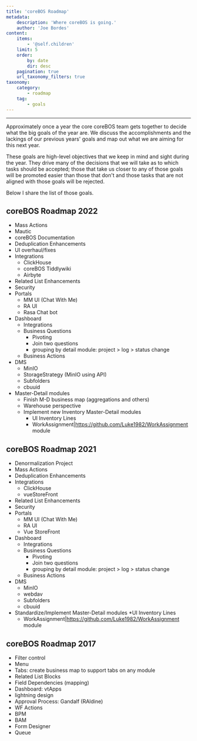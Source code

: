 ```yaml
---
title: 'coreBOS Roadmap'
metadata:
    description: 'Where coreBOS is going.'
    author: 'Joe Bordes'
content:
    items:
        - '@self.children'
    limit: 5
    order:
        by: date
        dir: desc
    pagination: true
    url_taxonomy_filters: true
taxonomy:
    category:
        - roadmap
    tag:
        - goals
---
```

---
Approximately once a year the core coreBOS team gets together to decide what the big goals of the year are. We discuss the accomplishments and the lackings of our previous years' goals and map out what we are aiming for this next year.

These goals are high-level objectives that we keep in mind and sight during the year. They drive many of the decisions that we will take as to which tasks should be accepted; those that take us closer to any of those goals will be promoted easier than those that don't and those tasks that are not aligned with those goals will be rejected.

Below I share the list of those goals.

## coreBOS Roadmap 2022

* Mass Actions
* Mautic
* coreBOS Documentation
* Deduplication Enhancements
* UI overhaul/fixes
* Integrations
  * ClickHouse
  * coreBOS Tiddlywiki
  * Airbyte
* Related List Enhancements
* Security
* Portals
  * MM UI (Chat With Me)
  * RA UI
  * Rasa Chat bot
* Dashboard
  * Integrations
  * Business Questions
    * Pivoting
    * Join two questions
    * grouping by detail module: project > log > status change
  * Business Actions
* DMS
  * MinIO
  * StorageStrategy (MinIO using API)
  * Subfolders
  * cbuuid
* Master-Detail modules
  * Finish M-D business map (aggregations and others)
  * Warehouse perspective
  * Implement new Inventory Master-Detail modules
    * UI Inventory Lines
    * WorkAssignment|https://github.com/Luke1982/WorkAssignment module

## coreBOS Roadmap 2021

* Denormalization Project
* Mass Actions
* Deduplication Enhancements
* Integrations
  * ClickHouse
  * vueStoreFront
* Related List Enhancements
* Security
* Portals
  * MM UI (Chat With Me)
  * RA UI
  * Vue StoreFront
* Dashboard
  * Integrations
  * Business Questions
    * Pivoting
    * Join two questions
    * grouping by detail module: project > log > status change
  * Business Actions
* DMS
  * MinIO
  * webdav
  * Subfolders
  * cbuuid
* Standardize/Implement Master-Detail modules
  *UI Inventory Lines
  * WorkAssignment|https://github.com/Luke1982/WorkAssignment module

## coreBOS Roadmap 2017

* Filter control
* Menu
* Tabs: create business map to support tabs on any module
* Related List Blocks
* Field Dependencies (mapping)
* Dashboard: vtApps
* lightning design
* Approval Process: Gandalf (RAldine)
* WF Actions
* BPM
* BAM
* Form Designer
* Queue
